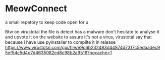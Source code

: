 # MeowConnect
a small repetory to keep code open for u


Btw on virustotal the file is detect has a malware don't hesitate to analyse it and upvote it on the website to assure it's not a virus, virustotal say that because i have use pyinstaller to compilte it in release
https://www.virustotal.com/gui/file/e9c6b232483d44874d7317c5edaadec95ef54c5d4d7d4635082ed8c98b2a9516?nocache=1
